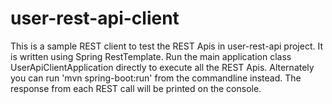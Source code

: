 # user-rest-api-client

This is a sample REST client to test the REST Apis in user-rest-api project. It is written using Spring RestTemplate.
Run the main application class UserApiClientApplication directly to execute all the REST Apis.
Alternately you can run 'mvn spring-boot:run' from the commandline instead.
The response from each REST call will be printed on the console.
